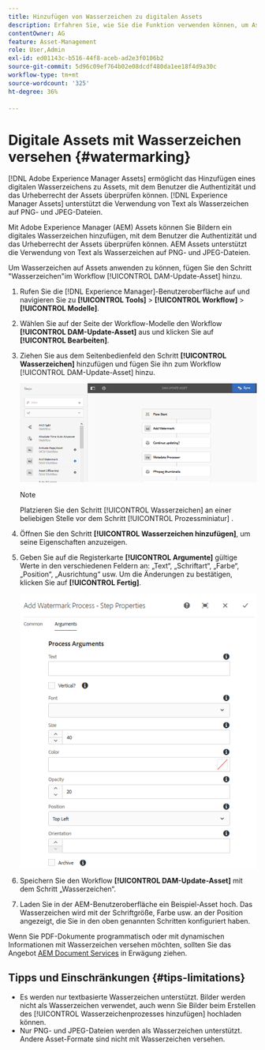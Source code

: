 ```yaml
---
title: Hinzufügen von Wasserzeichen zu digitalen Assets
description: Erfahren Sie, wie Sie die Funktion verwenden können, um Assets digitale Wasserzeichen hinzuzufügen.
contentOwner: AG
feature: Asset-Management
role: User,Admin
exl-id: ed01143c-b516-44f8-aceb-ad2e3f0106b2
source-git-commit: 5d96c09ef764b02e08dcdf480da1ee18f4d9a30c
workflow-type: tm+mt
source-wordcount: '325'
ht-degree: 36%

---
```


# Digitale Assets mit Wasserzeichen versehen {#watermarking}

[!DNL Adobe Experience Manager Assets] ermöglicht das Hinzufügen eines digitalen Wasserzeichens zu Assets, mit dem Benutzer die Authentizität und das Urheberrecht der Assets überprüfen können. [!DNL Experience Manager Assets] unterstützt die Verwendung von Text als Wasserzeichen auf PNG- und JPEG-Dateien.

Mit Adobe Experience Manager (AEM) Assets können Sie Bildern ein digitales Wasserzeichen hinzufügen, mit dem Benutzer die Authentizität und das Urheberrecht der Assets überprüfen können. AEM Assets unterstützt die Verwendung von Text als Wasserzeichen auf PNG- und JPEG-Dateien.

Um Wasserzeichen auf Assets anwenden zu können, fügen Sie den Schritt &quot;Wasserzeichen&quot;im Workflow [!UICONTROL DAM-Update-Asset] hinzu.

1. Rufen Sie die [!DNL Experience Manager]-Benutzeroberfläche auf und navigieren Sie zu **[!UICONTROL Tools]** > **[!UICONTROL Workflow]** > **[!UICONTROL Modelle]**.
1. Wählen Sie auf der Seite der Workflow-Modelle den Workflow **[!UICONTROL DAM-Update-Asset]** aus und klicken Sie auf **[!UICONTROL Bearbeiten]**.

1. Ziehen Sie aus dem Seitenbedienfeld den Schritt **[!UICONTROL Wasserzeichen]** hinzufügen und fügen Sie ihn zum Workflow [!UICONTROL DAM-Update-Asset] hinzu.

   ![Ziehen Sie den Schritt &quot;Wasserzeichen hinzufügen&quot;in den Workflow &quot;DAM-Update-Asset&quot;](assets/add_watermark_step_aem_assets.png)

   >[!NOTE]
   >
   >Platzieren Sie den Schritt [!UICONTROL Wasserzeichen] an einer beliebigen Stelle vor dem Schritt [!UICONTROL Prozessminiatur] .

1. Öffnen Sie den Schritt **[!UICONTROL Wasserzeichen hinzufügen]**, um seine Eigenschaften anzuzeigen.
1. Geben Sie auf die Registerkarte **[!UICONTROL Argumente]** gültige Werte in den verschiedenen Feldern an: „Text“, „Schriftart“, „Farbe“, „Position“, „Ausrichtung“ usw. Um die Änderungen zu bestätigen, klicken Sie auf **[!UICONTROL Fertig]**.

   ![Bereitstellen der Argumente im Schritt „Wasserzeichen hinzufügen“ in Assets](assets/arguments_add_watermark_aem_assets.png)

1. Speichern Sie den Workflow **[!UICONTROL DAM-Update-Asset]** mit dem Schritt „Wasserzeichen“.
1. Laden Sie in der AEM-Benutzeroberfläche ein Beispiel-Asset hoch. Das Wasserzeichen wird mit der Schriftgröße, Farbe usw. an der Position angezeigt, die Sie in den oben genannten Schritten konfiguriert haben.

Wenn Sie PDF-Dokumente programmatisch oder mit dynamischen Informationen mit Wasserzeichen versehen möchten, sollten Sie das Angebot [AEM Document Services](/help/forms/using/overview-aem-document-services.md) in Erwägung ziehen.

## Tipps und Einschränkungen {#tips-limitations}

* Es werden nur textbasierte Wasserzeichen unterstützt. Bilder werden nicht als Wasserzeichen verwendet, auch wenn Sie Bilder beim Erstellen des [!UICONTROL Wasserzeichenprozesses hinzufügen] hochladen können.
* Nur PNG- und JPEG-Dateien werden als Wasserzeichen unterstützt. Andere Asset-Formate sind nicht mit Wasserzeichen versehen.
